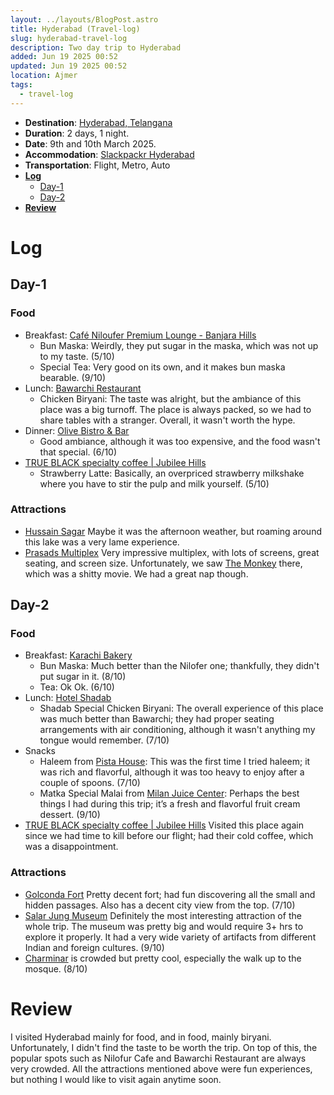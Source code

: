 ```yaml
---
layout: ../layouts/BlogPost.astro
title: Hyderabad (Travel-log)
slug: hyderabad-travel-log
description: Two day trip to Hyderabad
added: Jun 19 2025 00:52
updated: Jun 19 2025 00:52
location: Ajmer
tags:
  - travel-log
---
```


- **Destination**: [Hyderabad, Telangana](https://maps.app.goo.gl/YsemniLLg2UEGRq86)
- **Duration**: 2 days, 1 night.
- **Date**: 9th and 10th March 2025.
- **Accommodation**: [Slackpackr Hyderabad](https://maps.app.goo.gl/fXrPrWt2qtnRhciK8)
- **Transportation**: Flight, Metro, Auto
- [**Log**](#log)
	- [Day-1](#day-1)
	- [Day-2](#day-2)
- [**Review**](#review)

# Log

## Day-1
### Food
* Breakfast: [Café Niloufer Premium Lounge - Banjara Hills](https://maps.app.goo.gl/daKm3prdpXQDG3RM6)
	* Bun Maska: Weirdly, they put sugar in the maska, which was not up to my taste. (5/10)
	* Special Tea: Very good on its own, and it makes bun maska bearable. (9/10)
* Lunch: [Bawarchi Restaurant](https://maps.app.goo.gl/xXaghrDLUXKW21BG8)
	* Chicken Biryani: The taste was alright, but the ambiance of this place was a big turnoff. The place is always packed, so we had to share tables with a stranger. Overall, it wasn't worth the hype.
* Dinner: [Olive Bistro & Bar](https://maps.app.goo.gl/13cLcbSTUzCaPZHG8)
	* Good ambiance, although it was too expensive, and the food wasn't that special. (6/10)
* [TRUE BLACK specialty coffee | Jubilee Hills](https://maps.app.goo.gl/MoeaqmCrz5wzsFucA)
	* Strawberry Latte: Basically, an overpriced strawberry milkshake where you have to stir the pulp and milk yourself. (5/10)

### Attractions
* [Hussain Sagar](https://maps.app.goo.gl/581DdDNN5vxYobjh7) Maybe it was the afternoon weather, but roaming around this lake was a very lame experience. 
* [Prasads Multiplex](https://maps.app.goo.gl/V9HmvkEudWNszsYBA) Very impressive multiplex, with lots of screens, great seating, and screen size. Unfortunately, we saw [The Monkey](https://www.imdb.com/title/tt27714946/) there, which was a shitty movie. We had a great nap though.  

## Day-2
### Food 
* Breakfast: [Karachi Bakery](https://maps.app.goo.gl/gK5q5TfwSuj615dd8)
	* Bun Maska: Much better than the Nilofer one; thankfully, they didn't put sugar in it. (8/10)
	* Tea: Ok Ok. (6/10)
* Lunch: [Hotel Shadab](https://maps.app.goo.gl/h4ZfZ8aon9AQmQaT9)
	* Shadab Special Chicken Biryani: The overall experience of this place was much better than Bawarchi; they had proper seating arrangements with air conditioning, although it wasn't anything my tongue would remember. (7/10)
* Snacks
	* Haleem from [Pista House](https://maps.app.goo.gl/8vCEjXKktnNckwoGA): This was the first time I tried haleem; it was rich and flavorful, although it was too heavy to enjoy after a couple of spoons. (7/10)
	* Matka Special Malai from [Milan Juice Center](https://maps.app.goo.gl/atDFmD1wovNTJDv96): Perhaps the best things I had during this trip; it’s a fresh and flavorful fruit cream dessert. (9/10)
* [TRUE BLACK specialty coffee | Jubilee Hills](https://maps.app.goo.gl/MoeaqmCrz5wzsFucA) Visited this place again since we had time to kill before our flight; had their cold coffee, which was a disappointment. 

### Attractions
* [Golconda Fort](https://maps.app.goo.gl/8VCj3D29cwS1tKdF6) Pretty decent fort; had fun discovering all the small and hidden passages. Also has a decent city view from the top. (7/10)
* [Salar Jung Museum](https://maps.app.goo.gl/28Ye8qRAuz1Ei1yj7) Definitely the most interesting attraction of the whole trip. The museum was pretty big and would require 3+ hrs to explore it properly. It had a very wide variety of artifacts from different Indian and foreign cultures.  (9/10)
* [Charminar](https://maps.app.goo.gl/LN91KAhVqRL2D94e6) is crowded but pretty cool, especially the walk up to the mosque. (8/10)

# Review
I visited Hyderabad mainly for food, and in food, mainly biryani. Unfortunately, I didn't find the taste to be worth the trip. On top of this, the popular spots such as Nilofur Cafe and Bawarchi Restaurant are always very crowded. All the attractions mentioned above were fun experiences, but nothing I would like to visit again anytime soon.
